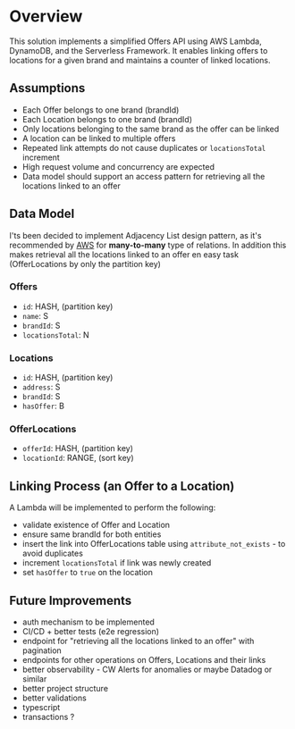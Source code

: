 # Overview

This solution implements a simplified Offers API using AWS Lambda, DynamoDB, and the Serverless Framework. It enables linking offers to locations for a given brand and maintains a counter of linked locations.

## Assumptions

- Each Offer belongs to one brand (brandId)
- Each Location belongs to one brand (brandId)
- Only locations belonging to the same brand as the offer can be linked
- A location can be linked to multiple offers
- Repeated link attempts do not cause duplicates or `locationsTotal` increment
- High request volume and concurrency are expected
- Data model should support an access pattern for retrieving all the locations linked to an offer

## Data Model

I'ts been decided to implement Adjacency List design pattern, as it's recommended by [AWS](https://docs.aws.amazon.com/amazondynamodb/latest/developerguide/bp-adjacency-graphs.html) for **many-to-many** type of relations. In addition this makes retrieval all the locations linked to an offer en easy task (OfferLocations by only the partition key)

### Offers

- `id`: HASH, (partition key)
- `name`: S
- `brandId`: S
- `locationsTotal`: N

### Locations

- `id`: HASH, (partition key)
- `address`: S
- `brandId`: S
- `hasOffer`: B

### OfferLocations

- `offerId`: HASH, (partition key)
- `locationId`: RANGE, (sort key)

## Linking Process (an Offer to a Location)

A Lambda will be implemented to perform the following:

- validate existence of Offer and Location
- ensure same brandId for both entities
- insert the link into OfferLocations table using `attribute_not_exists` - to avoid duplicates
- increment `locationsTotal` if link was newly created
- set `hasOffer` to `true` on the location

## Future Improvements

- auth mechanism to be implemented
- CI/CD + better tests (e2e regression)
- endpoint for "retrieving all the locations linked to an offer" with pagination
- endpoints for other operations on Offers, Locations and their links
- better observability - CW Alerts for anomalies or maybe Datadog or similar
- better project structure
- better validations
- typescript
- transactions ?
